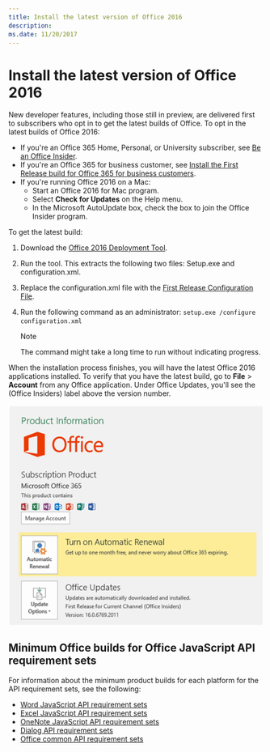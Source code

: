 ```yaml
---
title: Install the latest version of Office 2016
description: 
ms.date: 11/20/2017 
---
```


# Install the latest version of Office 2016

New developer features, including those still in preview, are delivered first to subscribers who opt in to get the latest builds of Office. To opt in the latest builds of Office 2016: 

- If you're an Office 365 Home, Personal, or University subscriber, see [Be an Office Insider](https://products.office.com/en-us/office-insider).
- If you're an Office 365 for business customer, see [Install the First Release build for Office 365 for business customers](https://support.office.com/en-us/article/Install-the-First-Release-build-for-Office-365-for-business-customers-4dd8ba40-73c0-4468-b778-c7b744d03ead?ui=en-US&rs=en-US&ad=US).
- If you're running Office 2016 on a Mac:
	- Start an Office 2016 for Mac program.
	- Select **Check for Updates** on the Help menu.
	- In the Microsoft AutoUpdate box, check the box to join the Office Insider program. 

To get the latest build: 

1. Download the [Office 2016 Deployment Tool](https://www.microsoft.com/en-us/download/details.aspx?id=49117). 
2. Run the tool. This extracts the following two files: Setup.exe and configuration.xml.
3. Replace the configuration.xml file with the [First Release Configuration File](https://raw.githubusercontent.com/OfficeDev/Office-Add-in-Commands-Samples/master/Tools/FirstReleaseConfig/configuration.xml).
4. Run the following command as an administrator:  `setup.exe /configure configuration.xml` 

	> [!NOTE]
	> The command might take a long time to run without indicating progress.

When the installation process finishes, you will have the latest Office 2016 applications installed. To verify that you have the latest build, go to **File** > **Account** from any Office application. Under Office Updates, you'll see the (Office Insiders) label above the version number.

![A screenshot that shows product information with the Office Insiders label](../images/office-insiders.png)

## Minimum Office builds for Office JavaScript API requirement sets

For information about the minimum product builds for each platform for the API requirement sets, see the following:

- [Word JavaScript API requirement sets](../../reference/requirement-sets/word-api-requirement-sets.md)
- [Excel JavaScript API requirement sets](../../reference/requirement-sets/excel-api-requirement-sets.md)
- [OneNote JavaScript API requirement sets](../../reference/requirement-sets/onenote-api-requirement-sets.md)
- [Dialog API requirement sets](../../reference/requirement-sets/dialog-api-requirement-sets.md)
- [Office common API requirement sets](../../reference/requirement-sets/office-add-in-requirement-sets.md)
